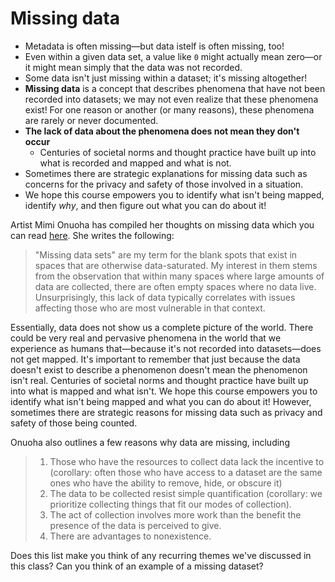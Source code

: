 # Missing data 

* Metadata is often missing—but data istelf is often missing, too! 
* Even within a given data set, a value like `0` might actually mean zero—or it might mean simply that the data was not recorded.
* Some data isn't just missing within a dataset; it's missing altogether!
* **Missing data** is a concept that describes phenomena that have not been recorded into datasets; we may not even realize that these phenomena exist! For one reason or another (or many reasons), these phenomena are rarely or never documented.
* **The lack of data about the phenomena does not mean they don't occur**
    * Centuries of societal norms and thought practice have built up into what is recorded and mapped and what is not. 
* Sometimes there are strategic explanations for missing data such as concerns for the privacy and safety of those involved in a situation.
* We hope this course empowers you to identify what isn't being mapped, identify *why*, and then figure out what you can do about it!

<hideable title = "An artist's take on missing data">

Artist Mimi Onuoha has compiled her thoughts on missing data which you can read [here](https://github.com/MimiOnuoha/missing-datasets). She writes the following:
> "Missing data sets" are my term for the blank spots that exist in spaces that are otherwise data-saturated. My interest in them stems from the observation that within many spaces where large amounts of data are collected, there are often empty spaces where no data live. Unsurprisingly, this lack of data typically correlates with issues affecting those who are most vulnerable in that context.

Essentially, data does not show us a complete picture of the world. There could be very real and pervasive phenomena in the world that we experience as humans that—because it's not recorded into datasets—does not get mapped. It's important to remember that just because the data doesn't exist to describe a phenomenon doesn't mean the phenomenon isn't real. Centuries of societal norms and thought practice have built up into what is mapped and what isn't. We hope this course empowers you to identify what isn't being mapped and what you can do about it! However, sometimes there are strategic reasons for missing data such as privacy and safety of those being counted.

Onuoha also outlines a few reasons why data are missing, including
> 1. Those who have the resources to collect data lack the incentive to (corollary: often those who have access to a dataset are the same ones who have the ability to remove, hide, or obscure it)
> 2. The data to be collected resist simple quantification (corollary: we prioritize collecting things that fit our modes of collection).
> 3. The act of collection involves more work than the benefit the presence of the data is perceived to give.
> 4. There are advantages to nonexistence.

Does this list make you think of any recurring themes we've discussed in this class? Can you think of an example of a missing dataset?

</hideable>
